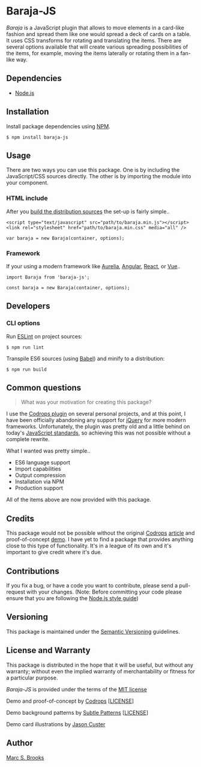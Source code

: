 # Baraja-JS

_Baraja_ is a JavaScript plugin that allows to move elements in a card-like fashion and spread them like one would spread a deck of cards on a table.  It uses CSS transforms for rotating and translating the items.  There are several options available that will create various spreading possibilities of the items, for example, moving the items laterally or rotating them in a fan-like way.

## Dependencies

- [Node.js](https://nodejs.org)

## Installation

Install package dependencies using [NPM](https://npmjs.com).

    $ npm install baraja-js

## Usage

There are two ways you can use this package.  One is by including the JavaScript/CSS sources directly.  The other is by importing the module into your component.

### HTML include

After you [build the distribution sources](#cli-options) the set-up is fairly simple..

```
<script type="text/javascript" src="path/to/baraja.min.js"></script>
<link rel="stylesheet" href="path/to/baraja.min.css" media="all" />

var baraja = new Baraja(container, options);
```

### Framework

If your using a modern framework like [Aurelia](https://aurelia.io), [Angular](https://angular.io), [React](https://reactjs.org), or [Vue](https://vuejs.org)..

```
import Baraja from 'baraja-js';

const baraja = new Baraja(container, options);
```

## Developers

### CLI options

Run [ESLint](https://eslint.org/) on project sources:

    $ npm run lint

Transpile ES6 sources (using [Babel](https://babeljs.io)) and minify to a distribution:

    $ npm run build

## Common questions

> What was your motivation for creating this package?

I use the [Codrops plugin](https://github.com/codrops/Baraja) on several personal projects, and at this point, I have been officially abandoning any support for [jQuery](https://jquery.com) for more modern frameworks.  Unfortunately, the plugin was pretty old and a little behind on today's [JavaScript standards](https://es6.io), so achieving this was not possible without a complete rewrite.

What I wanted was pretty simple..

- ES6 language support
- Import capabilities
- Output compression
- Installation via NPM
- Production support

All of the items above are now provided with this package.

## Credits

This package would not be possible without the original [Codrops](https://tympanus.net) [article](https://tympanus.net/codrops/2012/11/13/baraja-a-plugin-for-spreading-items-in-a-card-like-fashion) and proof-of-concept [demo](https://tympanus.net/Development/Baraja).  I have yet to find a package that provides anything close to this type of functionality.  It's in a league of its own and it's important to give credit where it's due.

## Contributions

If you fix a bug, or have a code you want to contribute, please send a pull-request with your changes. (Note: Before committing your code please ensure that you are following the [Node.js style guide](https://github.com/felixge/node-style-guide))

## Versioning

This package is maintained under the [Semantic Versioning](https://semver.org) guidelines.

## License and Warranty

This package is distributed in the hope that it will be useful, but without any warranty; without even the implied warranty of merchantability or fitness for a particular purpose.

_Baraja-JS_ is provided under the terms of the [MIT license](http://www.opensource.org/licenses/mit-license.php)

Demo and proof-of-concept by [Codrops](https://www.codrops.com) [[LICENSE](http://tympanus.net/codrops/licensing)]

Demo background patterns by [Subtle Patterns](https://subtlepatterns.com) [[LICENSE](http://creativecommons.org/licenses/by-sa/3.0/deed.en_US
)]

Demo card illustrations by [Jason Custer](http://dribbble.com/jdelamancha)

## Author

[Marc S. Brooks](https://github.com/nuxy)
